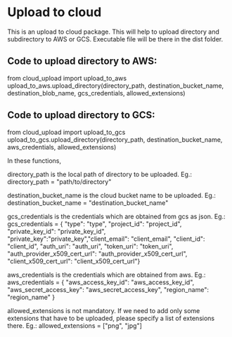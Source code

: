 # Upload to cloud

This is an upload to cloud package. This will help to upload directory and subdirectory to AWS or GCS. Executable file will be there in the dist folder.

Code to upload directory to AWS:
--------------------------------
from cloud_upload import upload_to_aws
upload_to_aws.upload_directory(directory_path, destination_bucket_name, destination_blob_name, gcs_credentials, allowed_extensions)

Code to upload directory to GCS:
--------------------------------
from cloud_upload import upload_to_gcs
upload_to_gcs.upload_directory(directory_path, destination_bucket_name, aws_credentials, allowed_extensions)




In these functions,

directory_path is the local path of directory to be uploaded. Eg.: directory_path = "path/to/directory"

destination_bucket_name is the cloud bucket name to be uploaded. Eg.: destination_bucket_name = "destination_bucket_name"

gcs_credentials is the credentials which are obtained from gcs as json. Eg.: gcs_credentials = { "type": "type", "project_id": "project_id", "private_key_id": "private_key_id", "private_key":"private_key","client_email": "client_email", "client_id": "client_id", "auth_uri": "auth_uri", "token_uri": "token_uri", "auth_provider_x509_cert_url": "auth_provider_x509_cert_url", "client_x509_cert_url": "client_x509_cert_url"}

aws_credentials is the credentials which are obtained from aws.  Eg.: aws_credentials = { "aws_access_key_id": "aws_access_key_id", "aws_secret_access_key": "aws_secret_access_key", "region_name": "region_name" }

allowed_extensions is not mandatory. If we need to add only some extensions that have to be uploaded, please specify a list of extensions there. Eg.: allowed_extensions = ["png", "jpg"]
